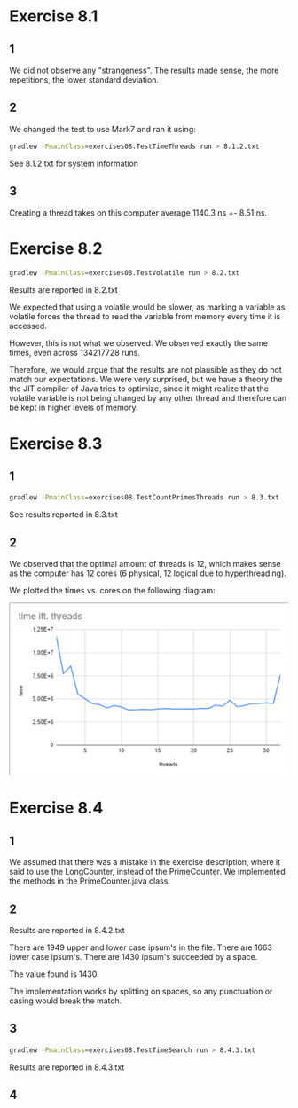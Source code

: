 # Exercise 8.1

## 1

We did not observe any "strangeness". The results made sense, the more repetitions, the lower standard deviation.


## 2

We changed the test to use Mark7 and ran it using:

```bash
gradlew -PmainClass=exercises08.TestTimeThreads run > 8.1.2.txt
```

See 8.1.2.txt for system information

## 3

Creating a thread takes on this computer average 1140.3 ns +- 8.51 ns.

# Exercise 8.2

```bash
gradlew -PmainClass=exercises08.TestVolatile run > 8.2.txt
```

Results are reported in 8.2.txt

We expected that using a volatile would be slower, as marking a variable as volatile forces the thread to read the variable from memory every time it is accessed.

However, this is not what we observed. We observed exactly the same times, even across 134217728 runs.

Therefore, we would argue that the results are not plausible as they do not match our expectations. We were very surprised, but we have a theory the the JIT compiler of Java tries to optimize, since it might realize that the volatile variable is not being changed by any other thread and therefore can be kept in higher levels of memory.

# Exercise 8.3

## 1

```bash
gradlew -PmainClass=exercises08.TestCountPrimesThreads run > 8.3.txt
```

See results reported in 8.3.txt

## 2

We observed that the optimal amount of threads is 12, which makes sense as the computer has 12 cores (6 physical, 12 logical due to hyperthreading).

We plotted the times vs. cores on the following diagram:

![alt text](image.png)

# Exercise 8.4

## 1

We assumed that there was a mistake in the exercise description, where it said to use the LongCounter, instead of the PrimeCounter. We implemented the methods in the PrimeCounter.java class.


## 2

Results are reported in 8.4.2.txt

There are 1949 upper and lower case ipsum's in the file.
There are 1663 lower case ipsum's.
There are 1430 ipsum's succeeded by a space.

The value found is 1430.

The implementation works by splitting on spaces, so any punctuation or casing would break the match.

## 3

```bash
gradlew -PmainClass=exercises08.TestTimeSearch run > 8.4.3.txt
```

Results are reported in 8.4.3.txt

## 4



